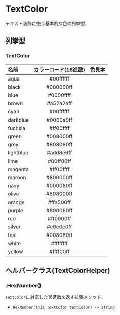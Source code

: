 # TextColor
テキスト装飾に使う基本的な色の列挙型.



## 列挙型


### TextColor
| 名前      | カラーコード(16進数) | 色見本 |
| :---      | :------------------: | :----: |
| aqua      | #00ffffff            |        |
| black     | #000000ff            |        |
| blue      | #0000ffff            |        |
| brown     | #a52a2aff            |        |
| cyan      | #00ffffff            |        |
| darkblue  | #0000a0ff            |        |
| fuchsia   | #ff00ffff            |        |
| green     | #008000ff            |        |
| grey      | #808080ff            |        |
| lightblue | #add8e6ff            |        |
| lime      | #00ff00ff            |        |
| magenta   | #ff00ffff            |        |
| maroon    | #800000ff            |        |
| navy      | #000080ff            |        |
| olive     | #808000ff            |        |
| orange    | #ffa500ff            |        |
| purple    | #800080ff            |        |
| red       | #ff0000ff            |        |
| silver    | #c0c0c0ff            |        |
| teal      | #008080ff            |        |
| white     | #ffffffff            |        |
| yellow    | #ffff00ff            |        |



## ヘルパークラス(TextColorHelper)


### .HexNumber()
`TextColor`に対応した16進数を返す拡張メソッド.  

- `HexNumber(this TextColor textColor) -> string`